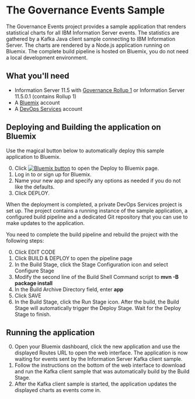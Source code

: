 # The Governance Events Sample

The Governance Events project provides a sample application that renders statistical charts for all IBM Information Server events. The statistics are gathered by a Kafka Java client sample connecting to IBM Information Server. The charts are rendered by a Node.js application running on Bluemix. The complete build pipeline is hosted on Bluemix, you do not need a local development environment.   

## What you'll need

* Information Server 11.5 with [Governance Rollup 1](http://www-01.ibm.com/support/docview.wss?uid=swg24041824) or Information Server 11.5.0.1 (contains Rollup 1)
* A [Bluemix](https://developer.ibm.com/sso/bmregistration?lang=en_US&ca=dw-_-bluemix-_-wa-simplenode1-app-_-article) account
* A [DevOps Services](https://hub.jazz.net/?utm_source=dw&utm_campaign=bluemix&utm_content=wa-simplenode1-app&utm_medium=article) account

## Deploying and Building the application on Bluemix

Use the magical button below to automatically deploy this sample application to Bluemix. 

0. Click <a href="https://bluemix.net/deploy?repository=https://github.com/grassmik/governance-events" target="_blank"><img src="http://bluemix.net/deploy/button.png" alt="Bluemix button" /></a> to open the Deploy to Bluemix page.
0. Log in to or sign up for Bluemix.
0. Name your new app and specify any options as needed if you do not like the defaults.
0. Click DEPLOY.

When the deployment is completed, a private DevOps Services project is set up. The project contains a running instance of the sample application, a configured build pipeline and a dedicated Git repository that you can use to make updates to the application.

You need to complete the build pipeline and rebuild the project with the following steps:

0. Click EDIT CODE
0. Click BUILD & DEPLOY to open the pipeline page
0. In the Build Stage, click the Stage Configuration icon and select Configure Stage
0. Modify the second line of the Build Shell Command script to **mvn -B package install**
0. In the Build Archive Directory field, enter **app**
0. Click SAVE
0. In the Build Stage, click the Run Stage icon. After the build, the Build Stage will automatically trigger the Deploy Stage. Wait for the Deploy Stage to finish.

## Running the application

0. Open your Bluemix dashboard, click the new application and use the displayed Routes URL to open the web interface. The application is now waiting for events sent by the Information Server Kafka client sample.
0. Follow the instructions on the bottom of the web interface to download and run the Kafka client sample that was automatically build by the Build Stage.
0. After the Kafka client sample is started, the application updates the displayed charts as events come in.
